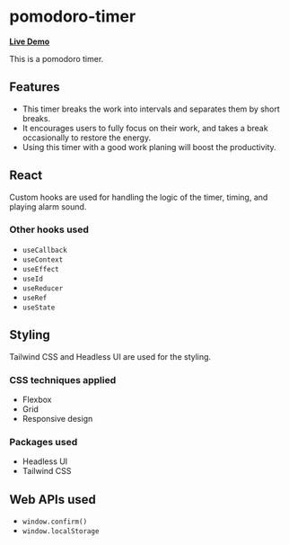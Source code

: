 # pomodoro-timer

[**Live Demo**](https://nickau309.github.io/pomodoro-timer/)

This is a pomodoro timer.

## Features
- This timer breaks the work into intervals and separates them by short breaks.
- It encourages users to fully focus on their work, and takes a break occasionally to restore the energy.
- Using this timer with a good work planing will boost the productivity.

## React
Custom hooks are used for handling the logic of the timer, timing, and playing alarm sound.

### Other hooks used
- `useCallback`
- `useContext`
- `useEffect`
- `useId`
- `useReducer`
- `useRef`
- `useState`

## Styling
Tailwind CSS and Headless UI are used for the styling.

### CSS techniques applied
- Flexbox
- Grid
- Responsive design

### Packages used
- Headless UI
- Tailwind CSS

## Web APIs used
- `window.confirm()`
- `window.localStorage`
